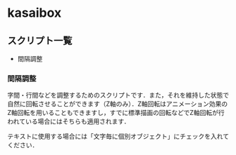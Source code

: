 # kasaibox

## スクリプト一覧

- 間隔調整

### 間隔調整

字間・行間などを調整するためのスクリプトです．また，それを維持した状態で自然に回転させることができます（Z軸のみ）．Z軸回転はアニメーション効果のZ軸回転を用いることもできますし，すでに標準描画の回転などでZ軸回転が行われている場合にはそちらも適用されます．

テキストに使用する場合には「文字毎に個別オブジェクト」にチェックを入れてください．
